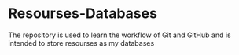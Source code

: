 # Resourses-Databases
The repository is used to learn the workflow of Git and GitHub and is intended to store resourses as my databases
